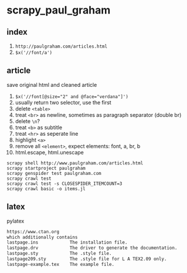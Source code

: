 # scrapy_paul_graham

## index

1. `http://paulgraham.com/articles.html`
2. `$x('//font/a')`

## article

save original html and cleaned article

1. `$x('//font[@size="2" and @face="verdana"]')`
2. usually return two selector, use the first
3. delete `<table>`
4. treat `<br>` as newline, sometimes as paragraph separator (double br)
5. delete `\n`?
6. treat `<b>` as subtitle
7. treat `<hr>` as seperate line
8. highlight `<a>`
9. remove all `<element>`, expect elements: font, a, br, b
10. html.escape, html.unescape

```shell
scrapy shell http://www.paulgraham.com/articles.html
scrapy startproject paulgraham
scrapy genspider test paulgraham.com
scrapy crawl test
scrapy crawl test -s CLOSESPIDER_ITEMCOUNT=3
scrapy crawl basic -o items.jl
```

## latex

pylatex

```txt
https://www.ctan.org
which additionally contains
lastpage.ins            The installation file.
lastpage.drv            The driver to generate the documentation.
lastpage.sty            The .style file.
lastpage209.sty         The .style file for L A TEX2.09 only.
lastpage-example.tex    The example file.
```
